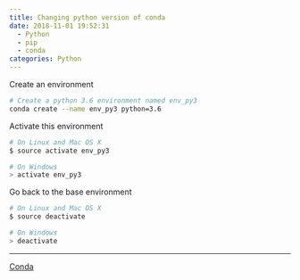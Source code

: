 ```yaml
---
title: Changing python version of conda
date: 2018-11-01 19:52:31
  - Python
  - pip
  - conda
categories: Python
---
```


Create an environment

```bash
# Create a python 3.6 environment named env_py3
conda create --name env_py3 python=3.6
```

<!-- more -->

Activate this environment

```bash
# On Linux and Mac OS X
$ source activate env_py3

# On Windows
> activate env_py3
```

Go back to the base environment

```bash
# On Linux and Mac OS X
$ source deactivate

# On Windows
> deactivate
```

***

[Conda](https://github.com/conda/conda)